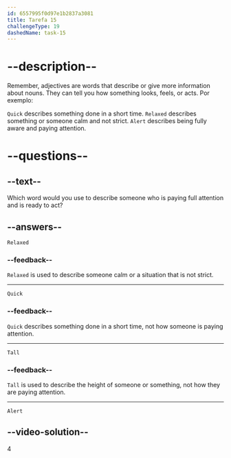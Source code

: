 ```yaml
---
id: 6557995f0d97e1b2837a3081
title: Tarefa 15
challengeType: 19
dashedName: task-15
---
```


# --description--

Remember, adjectives are words that describe or give more information about nouns. They can tell you how something looks, feels, or acts. Por exemplo:

`Quick` describes something done in a short time. `Relaxed` describes something or someone calm and not strict. `Alert` describes being fully aware and paying attention.

# --questions--

## --text--

Which word would you use to describe someone who is paying full attention and is ready to act?

## --answers--

`Relaxed`

### --feedback--

`Relaxed` is used to describe someone calm or a situation that is not strict.

---

`Quick`

### --feedback--

`Quick` describes something done in a short time, not how someone is paying attention.

---

`Tall`

### --feedback--

`Tall` is used to describe the height of someone or something, not how they are paying attention.

---

`Alert`

## --video-solution--

4
